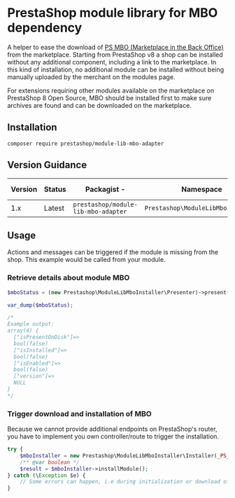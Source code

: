 # PrestaShop module library for MBO dependency

A helper to ease the download of [PS MBO (Marketplace in the Back Office)](https://github.com/PrestaShopCorp/ps_mbo) from the marketplace.
Starting from PrestaShop v8 a shop can be installed without any additional component, including a link to the marketplace. In this kind of installation, no additional module can be installed without being manually uploaded by the merchant on the modules page.

For extensions requiring other modules available on the marketplace on PrestaShop 8 Open Source, MBO should be installed first to make sure archives are found and can be downloaded on the marketplace.

## Installation

```
composer require prestashop/module-lib-mbo-adapter
```

## Version Guidance

| Version | Status         | Packagist           -| Namespace    | Repo                | Docs                | PHP Version  |
|---------|----------------|----------------------|--------------|---------------------|---------------------|--------------|
| 1.x     | Latest         | `prestashop/module-lib-mbo-adapter` | `Prestashop\ModuleLibMboInstaller` | [v1.x][lib-1-repo] | N/A                 | >=5.6   |

[lib-1-repo]: https://github.com/PrestaShopCorp/module-lib-mbo-installer/tree/main

## Usage

Actions and messages can be triggered if the module is missing from the shop.
This example would be called from your module.

### Retrieve details about module MBO

```php
$mboStatus = (new Prestashop\ModuleLibMboInstaller\Presenter)->present();

var_dump($mboStatus);

/*
Example output:
array(4) {
  ["isPresentOnDisk"]=>
  bool(false)
  ["isInstalled"]=>
  bool(false)
  ["isEnabled"]=>
  bool(false)
  ["version"]=>
  NULL
}
*/
```

### Trigger download and installation of MBO

Because we cannot provide additional endpoints on PrestaShop's router, you have to implement you own controller/route to trigger the installation.

```php
try {
    $mboInstaller = new Prestashop\ModuleLibMboInstaller\Installer(_PS_VERSION_);
    /** @var boolean */
    $result = $mboInstaller->installModule();
} catch (\Exception $e) {
    // Some errors can happen, i.e during initialization or download of the module
}
```
